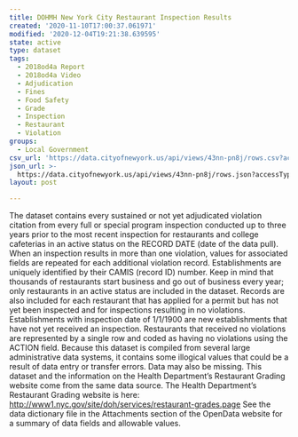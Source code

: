 ```yaml
---
title: DOHMH New York City Restaurant Inspection Results
created: '2020-11-10T17:00:37.061971'
modified: '2020-12-04T19:21:38.639595'
state: active
type: dataset
tags:
  - 2018od4a Report
  - 2018od4a Video
  - Adjudication
  - Fines
  - Food Safety
  - Grade
  - Inspection
  - Restaurant
  - Violation
groups:
  - Local Government
csv_url: 'https://data.cityofnewyork.us/api/views/43nn-pn8j/rows.csv?accessType=DOWNLOAD'
json_url: >-
  https://data.cityofnewyork.us/api/views/43nn-pn8j/rows.json?accessType=DOWNLOAD
layout: post

---
```

The dataset contains every sustained or not yet adjudicated violation citation from every full or special program inspection conducted up to three years prior to the most recent inspection for restaurants and college cafeterias in an active status on the RECORD DATE (date of the data pull). When an inspection results in more than one violation, values for associated fields are repeated for each additional violation record.  Establishments are uniquely identified by their CAMIS (record ID) number. Keep in mind that thousands of restaurants start business and go out of business every year; only restaurants in an active status are included in the dataset. 
Records are also included for each restaurant that has applied for a permit but has not yet been inspected and for inspections resulting in no violations. Establishments with inspection date of 1/1/1900 are new establishments that have not yet received an inspection. Restaurants that received no violations are represented by a single row and coded as having no violations using the ACTION field. 
Because this dataset is compiled from several large administrative data systems, it contains some illogical values that could be a result of data entry or transfer errors. Data may also be missing. 
This dataset and the information on the Health Department’s Restaurant Grading website come from the same data source.  The Health Department’s Restaurant Grading website is here: 
http://www1.nyc.gov/site/doh/services/restaurant-grades.page
See the data dictionary file in the Attachments section of the OpenData website for a summary of data fields and allowable values.
